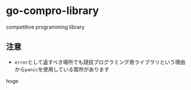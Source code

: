 # go-compro-library

competitive programming library

## 注意

- `error`として返すべき場所でも競技プログラミング用ライブラリという理由から`panic`を使用している箇所があります

hoge
